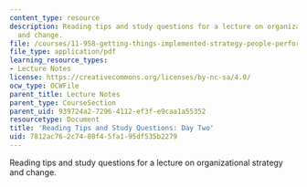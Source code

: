 ```yaml
---
content_type: resource
description: Reading tips and study questions for a lecture on organizational strategy
  and change.
file: /courses/11-958-getting-things-implemented-strategy-people-performance-and-leadership-january-iap-2009/7812ac762c7480f45fa195df535b2279_questions2.pdf
file_type: application/pdf
learning_resource_types:
- Lecture Notes
license: https://creativecommons.org/licenses/by-nc-sa/4.0/
ocw_type: OCWFile
parent_title: Lecture Notes
parent_type: CourseSection
parent_uid: 939724a2-7296-4112-ef3f-e9caa1a55352
resourcetype: Document
title: 'Reading Tips and Study Questions: Day Two'
uid: 7812ac76-2c74-80f4-5fa1-95df535b2279
---
```

Reading tips and study questions for a lecture on organizational strategy and change.